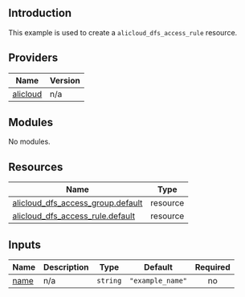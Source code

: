 <!-- BEGIN_TF_DOCS -->
## Introduction

This example is used to create a `alicloud_dfs_access_rule` resource.

## Providers

| Name | Version |
|------|---------|
| <a name="provider_alicloud"></a> [alicloud](#provider\_alicloud) | n/a |

## Modules

No modules.

## Resources

| Name | Type |
|------|------|
| [alicloud_dfs_access_group.default](https://registry.terraform.io/providers/aliyun/alicloud/latest/docs/resources/dfs_access_group) | resource |
| [alicloud_dfs_access_rule.default](https://registry.terraform.io/providers/aliyun/alicloud/latest/docs/resources/dfs_access_rule) | resource |

## Inputs

| Name | Description | Type | Default | Required |
|------|-------------|------|---------|:--------:|
| <a name="input_name"></a> [name](#input\_name) | n/a | `string` | `"example_name"` | no |
<!-- END_TF_DOCS -->    